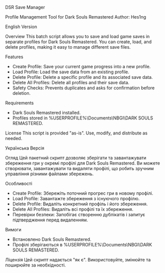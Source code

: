 DSR Save Manager

Profile Management Tool for Dark Souls Remastered
Author: Hes1ng

English Version

Overview
This batch script allows you to save and load game saves in separate profiles for Dark Souls Remastered. You can create, load, and delete profiles, making it easy to manage different save files.

Features
- Create Profile: Save your current game progress into a new profile.
- Load Profile: Load the save data from an existing profile.
- Delete Profile: Delete a specific profile and its associated save data.
- Delete All Profiles: Delete all profiles and their save data.
- Safety Checks: Prevents duplicates and asks for confirmation before deletion.

Requirements
- Dark Souls Remastered installed.
- Profiles stored in %USERPROFILE%\Documents\NBGI\DARK SOULS REMASTERED.

License
This script is provided "as-is". Use, modify, and distribute as needed.

Українська Версія

Огляд
Цей пакетний скрипт дозволяє зберігати та завантажувати збереження гри у окремі профілі для Dark Souls Remastered. Ви можете створювати, завантажувати та видаляти профілі, що робить зручним управління різними файлами збережень.

Особливості
- Create Profile: Збережіть поточний прогрес гри в новому профілі.
- Load Profile: Завантажте збереження з існуючого профілю.
- Delete Profile: Видаліть конкретний профіль і його збереження.
- Delete All Profiles: Видаліть всі профілі та їх збереження.
- Перевірки безпеки: Запобігає створенню дублікатів і запитує підтвердження перед видаленням.

Вимоги
- Встановлено Dark Souls Remastered.
- Профілі зберігаються в %USERPROFILE%\Documents\NBGI\DARK SOULS REMASTERED.

Ліцензія
Цей скрипт надається "як є". Використовуйте, змінюйте та поширюйте за необхідності.
